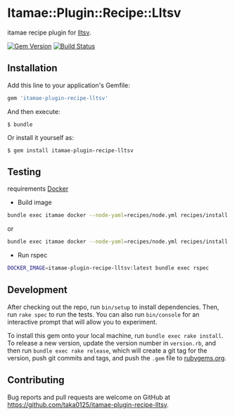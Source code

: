 # Itamae::Plugin::Recipe::Lltsv

itamae recipe plugin for [lltsv](https://github.com/sonots/lltsv).

[![Gem Version](https://badge.fury.io/rb/itamae-plugin-recipe-lltsv.svg)](https://badge.fury.io/rb/itamae-plugin-recipe-lltsv)
[![Build Status](https://travis-ci.com/taka0125/itamae-plugin-recipe-lltsv.svg?branch=master)](https://travis-ci.com/taka0125/itamae-plugin-recipe-lltsv)

## Installation

Add this line to your application's Gemfile:

```ruby
gem 'itamae-plugin-recipe-lltsv'
```

And then execute:

    $ bundle

Or install it yourself as:

    $ gem install itamae-plugin-recipe-lltsv


## Testing

requirements [Docker](https://www.docker.com/)

- Build image


```sh
bundle exec itamae docker --node-yaml=recipes/node.yml recipes/install.rb --image=centos:7 --tag itamae-plugin-recipe-lltsv:latest
```

or

```sh
bundle exec itamae docker --node-yaml=recipes/node.yml recipes/install.rb --image=debian:jessie --tag itamae-plugin-recipe-lltsv:latest
```

- Run rspec

```sh
DOCKER_IMAGE=itamae-plugin-recipe-lltsv:latest bundle exec rspec
```

## Development

After checking out the repo, run `bin/setup` to install dependencies. Then, run `rake spec` to run the tests. You can also run `bin/console` for an interactive prompt that will allow you to experiment.

To install this gem onto your local machine, run `bundle exec rake install`. To release a new version, update the version number in `version.rb`, and then run `bundle exec rake release`, which will create a git tag for the version, push git commits and tags, and push the `.gem` file to [rubygems.org](https://rubygems.org).

## Contributing

Bug reports and pull requests are welcome on GitHub at https://github.com/taka0125/itamae-plugin-recipe-lltsv.
